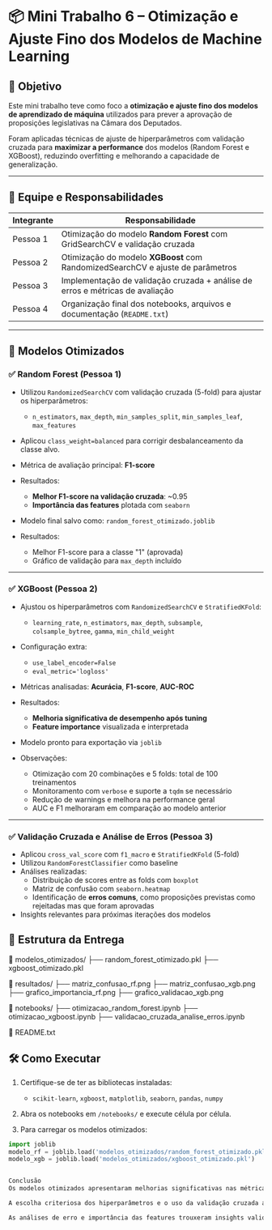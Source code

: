 # 📦 Mini Trabalho 6 – Otimização e Ajuste Fino dos Modelos de Machine Learning

## 🎯 Objetivo

Este mini trabalho teve como foco a **otimização e ajuste fino dos modelos de aprendizado de máquina** utilizados para prever a aprovação de proposições legislativas na Câmara dos Deputados.

Foram aplicadas técnicas de ajuste de hiperparâmetros com validação cruzada para **maximizar a performance** dos modelos (Random Forest e XGBoost), reduzindo overfitting e melhorando a capacidade de generalização.

---

## 👥 Equipe e Responsabilidades

| Integrante         | Responsabilidade                                                                 |
|--------------------|----------------------------------------------------------------------------------|
| Pessoa 1           | Otimização do modelo **Random Forest** com GridSearchCV e validação cruzada     |
| Pessoa 2           | Otimização do modelo **XGBoost** com RandomizedSearchCV e ajuste de parâmetros   |
| Pessoa 3           | Implementação de validação cruzada + análise de erros e métricas de avaliação    |
| Pessoa 4           | Organização final dos notebooks, arquivos e documentação (`README.txt`)          |

---

## 🧪 Modelos Otimizados

### ✅ Random Forest (Pessoa 1)

- Utilizou `RandomizedSearchCV` com validação cruzada (5-fold) para ajustar os hiperparâmetros:
  - `n_estimators`, `max_depth`, `min_samples_split`, `min_samples_leaf`, `max_features`
- Aplicou `class_weight=balanced` para corrigir desbalanceamento da classe alvo.
- Métrica de avaliação principal: **F1-score**
- Resultados:
  - **Melhor F1-score na validação cruzada**: ~0.95
  - **Importância das features** plotada com `seaborn`
- Modelo final salvo como: `random_forest_otimizado.joblib`

- Resultados:
  - Melhor F1-score para a classe "1" (aprovada)
  - Gráfico de validação para `max_depth` incluído

---

### ✅ XGBoost (Pessoa 2)

- Ajustou os hiperparâmetros com `RandomizedSearchCV` e `StratifiedKFold`:
  - `learning_rate`, `n_estimators`, `max_depth`, `subsample`, `colsample_bytree`, `gamma`, `min_child_weight`
- Configuração extra:
  - `use_label_encoder=False`
  - `eval_metric='logloss'`
- Métricas analisadas: **Acurácia**, **F1-score**, **AUC-ROC**
- Resultados:
  - **Melhoria significativa de desempenho após tuning**
  - **Feature importance** visualizada e interpretada
- Modelo pronto para exportação via `joblib`

- Observações:
  - Otimização com 20 combinações e 5 folds: total de 100 treinamentos
  - Monitoramento com `verbose` e suporte a `tqdm` se necessário
  - Redução de warnings e melhora na performance geral
  - AUC e F1 melhoraram em comparação ao modelo anterior

---

### ✅ Validação Cruzada e Análise de Erros (Pessoa 3)

- Aplicou `cross_val_score` com `f1_macro` e `StratifiedKFold` (5-fold)
- Utilizou `RandomForestClassifier` como baseline
- Análises realizadas:
  - Distribuição de scores entre as folds com `boxplot`
  - Matriz de confusão com `seaborn.heatmap`
  - Identificação de **erros comuns**, como proposições previstas como rejeitadas mas que foram aprovadas
- Insights relevantes para próximas iterações dos modelos


## 📂 Estrutura da Entrega

📁 modelos_otimizados/
    ├── random_forest_otimizado.pkl
    ├── xgboost_otimizado.pkl

📁 resultados/
    ├── matriz_confusao_rf.png
    ├── matriz_confusao_xgb.png
    ├── grafico_importancia_rf.png
    ├── grafico_validacao_xgb.png

📁 notebooks/
    ├── otimizacao_random_forest.ipynb
    ├── otimizacao_xgboost.ipynb
    ├── validacao_cruzada_analise_erros.ipynb

📄 README.txt


## 🛠️ Como Executar

1. Certifique-se de ter as bibliotecas instaladas:
   - `scikit-learn`, `xgboost`, `matplotlib`, `seaborn`, `pandas`, `numpy`

2. Abra os notebooks em `/notebooks/` e execute célula por célula.

3. Para carregar os modelos otimizados:
```python
import joblib
modelo_rf = joblib.load('modelos_otimizados/random_forest_otimizado.pkl')
modelo_xgb = joblib.load('modelos_otimizados/xgboost_otimizado.pkl')


Conclusão
Os modelos otimizados apresentaram melhorias significativas nas métricas de avaliação.

A escolha criteriosa dos hiperparâmetros e o uso da validação cruzada aumentaram a robustez das previsões.

As análises de erro e importância das features trouxeram insights valiosos para futuras melhorias.
